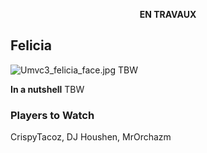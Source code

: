 <center>

**EN TRAVAUX**

</center>

## Felicia

![](Umvc3_felicia_face.jpg‎ "Umvc3_felicia_face.jpg‎") TBW

**In a nutshell** TBW

### Players to Watch

CrispyTacoz, DJ Houshen, MrOrchazm
